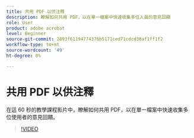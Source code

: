 ```yaml
---
title: 共用 PDF 以供注釋
description: 瞭解如何共用 PDF，以在單一檔案中快速收集多位人員的意見回饋
role: User
product: adobe acrobat
level: Beginner
source-git-commit: 2893f61194774376b5171ced71cdcd38af1ff1f2
workflow-type: tm+mt
source-wordcount: '49'
ht-degree: 0%

---
```


# 共用 PDF 以供注釋

在這 60 秒的教學課程影片中，瞭解如何共用 PDF，以在單一檔案中快速收集多位使用者的意見回饋。

>[!VIDEO](https://video.tv.adobe.com/v/340769?quality=12&learn=on&hidetitle=true)